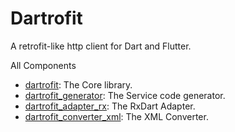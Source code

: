# Dartrofit

A retrofit-like http client for Dart and Flutter.

All Components
- [dartrofit](https://github.com/nikeorever/dartrofit/tree/trunk/dartrofit): The Core library.
- [dartrofit_generator](https://github.com/nikeorever/dartrofit/tree/trunk/dartrofit_generator): The Service code generator.
- [dartrofit_adapter_rx](https://github.com/nikeorever/dartrofit/tree/trunk/dartrofit_adapters/adapter_rx): The RxDart Adapter.
- [dartrofit_converter_xml](https://github.com/nikeorever/dartrofit/tree/trunk/dartrofit_converters/converter_xml): The XML Converter.
